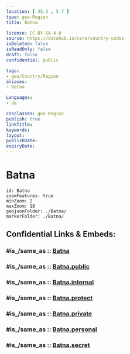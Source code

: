 ```yaml
---
location: [ 35.3 , 5.7 ] 
type: geo-Region
title: Batna

license: CC BY-SA 4.0
source: https://datahub.io/core/country-codes
isDeleted: false
isReadOnly: false
draft: false
confidential: public

tags:
- geo/Country/Region
aliases:
- Batna

Languages:
- de

cssclasses: geo-Region
publish: true
linkTitle: 
keywords: 
layout: 
publishDate: 
expiryDate: 
---
```


# Batna

```leaflet
id: Batna
zoomFeatures: true 
minZoom: 2 
maxZoom: 18
geojsonFolder: ./Batna/
markerFolder: ./Batna/
```


## Confidential Links & Embeds: 

### #is_/same_as :: [Batna](/_Standards/Earth/Continent/Africa/Africa~North/Algeria/provinces~Algeria/Batna.md) 

### #is_/same_as :: [Batna.public](/_public/Earth/Continent/Africa/Africa~North/Algeria/provinces~Algeria/Batna.public.md) 

### #is_/same_as :: [Batna.internal](/_internal/Earth/Continent/Africa/Africa~North/Algeria/provinces~Algeria/Batna.internal.md) 

### #is_/same_as :: [Batna.protect](/_protect/Earth/Continent/Africa/Africa~North/Algeria/provinces~Algeria/Batna.protect.md) 

### #is_/same_as :: [Batna.private](/_private/Earth/Continent/Africa/Africa~North/Algeria/provinces~Algeria/Batna.private.md) 

### #is_/same_as :: [Batna.personal](/_personal/Earth/Continent/Africa/Africa~North/Algeria/provinces~Algeria/Batna.personal.md) 

### #is_/same_as :: [Batna.secret](/_secret/Earth/Continent/Africa/Africa~North/Algeria/provinces~Algeria/Batna.secret.md)


